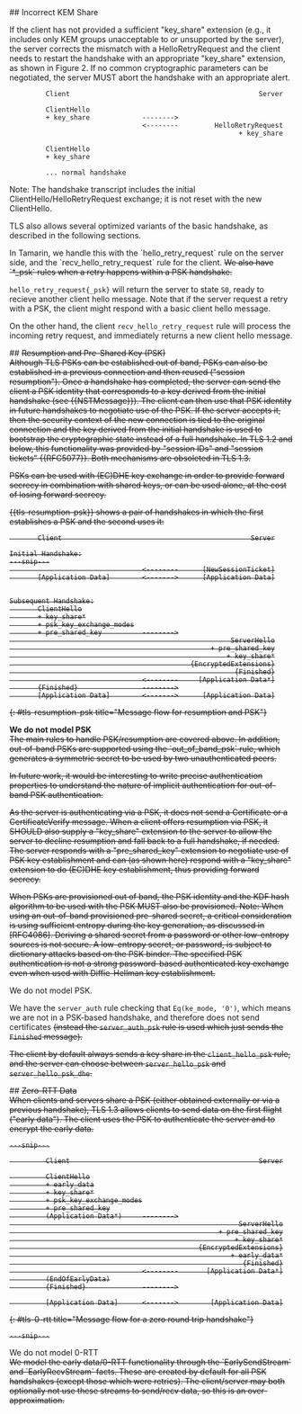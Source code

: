 
<div class="row">
## Incorrect KEM Share
</div>

<div class="row">
<div class="col1">

If the client has not provided a sufficient "key_share" extension (e.g., it
includes only KEM groups unacceptable to or unsupported by the
server), the server corrects the mismatch with a HelloRetryRequest and
the client needs to restart the handshake with an appropriate
"key_share" extension, as shown in Figure 2.
If no common cryptographic parameters can be negotiated,
the server MUST abort the handshake with an appropriate alert.

~~~
         Client                                               Server

         ClientHello
         + key_share             -------->
                                 <--------         HelloRetryRequest
                                                         + key_share

         ClientHello
         + key_share            
         
         ... normal handshake
~~~

Note: The handshake transcript includes the initial
ClientHello/HelloRetryRequest exchange; it is not reset with the new
ClientHello.

TLS also allows several optimized variants of the basic handshake, as
described in the following sections.

</div>
<div class="col2">
In Tamarin, we handle this with the `hello_retry_request` rule on
the server side, and the `recv_hello_retry_request` rule for the client.
<del>We also have `*_psk` rules when a retry happens within a PSK handshake.</del>

`hello_retry_request{_psk}` will return the server to state `S0`, ready to
recieve another client hello message. Note that if the server request a retry
with a PSK, the client might respond with a basic client hello message.

On the other hand, the client `recv_hello_retry_request` rule will process
the incoming retry request, and immediately returns a new client hello message.
</div>
</div>

<div class="row">
## <del>Resumption and Pre-Shared Key (PSK)</del>
</div>
<div class="row">
<div class="col1" style="text-decoration: line-through">
Although TLS PSKs can be established out of band,
PSKs can also be established in a previous connection and
then reused ("session resumption"). Once a handshake has completed, the server can
send the client a PSK identity that corresponds to a key derived from
the initial handshake (see {{NSTMessage}}). The client
can then use that PSK identity in future handshakes to negotiate use
of the PSK. If the server accepts it, then the security context of the
new connection is tied to the original connection and the key derived
from the initial handshake is used to bootstrap the cryptographic state
instead of a full handshake. In TLS 1.2 and
below, this functionality was provided by "session IDs" and
"session tickets" {{RFC5077}}. Both mechanisms are obsoleted in TLS
1.3.



PSKs can be used with (EC)DHE key exchange in order to provide forward
secrecy in combination with shared keys, or can be used alone, at the
cost of losing forward secrecy.

{{tls-resumption-psk}} shows a pair of handshakes in which the first establishes
a PSK and the second uses it:
~~~
       Client                                               Server

Initial Handshake:
---snip---
                                 <--------      [NewSessionTicket]
       [Application Data]        <------->      [Application Data]


Subsequent Handshake:
       ClientHello
       + key_share*
       + psk_key_exchange_modes
       + pre_shared_key          -------->
                                                       ServerHello
                                                  + pre_shared_key
                                                      + key_share*
                                             {EncryptedExtensions}
                                                        {Finished}
                                 <--------     [Application Data*]
       {Finished}                -------->
       [Application Data]        <------->      [Application Data]
~~~
{: #tls-resumption-psk title="Message flow for resumption and PSK"}
</div>
<div class="col2">
<strong>We do not model PSK</strong>
<div style="text-decoration: line-through">
The main rules to handle PSK/resumption are covered above. In addition, out-of-band
PSKs are supported using the `out_of_band_psk` rule, which generates a 
symmetric secret to be used by two unauthenticated peers.

In future work, it would be interesting to write precise authentication
properties to understand the nature of implicit authentication for out-of-band
PSK authentication.
</div>
</div>
</div>

<div class="row">
<div class="col1" style="text-decoration: line-through">

As the server is authenticating via a PSK, it does not send a
Certificate or a CertificateVerify message. When a client offers resumption
via PSK, it SHOULD also supply a "key_share" extension to the server to
allow the server to decline resumption and fall back
to a full handshake, if needed. The server responds with a "pre_shared_key"
extension to negotiate use of PSK key establishment and can (as shown here)
respond with a "key_share" extension to do (EC)DHE key establishment, thus
providing forward secrecy.

When PSKs are provisioned out of band, the PSK identity and the KDF hash
algorithm to
be used with the PSK MUST also be provisioned.  Note: When using an
out-of-band provisioned pre-shared secret, a critical consideration is
using sufficient entropy during the key generation, as discussed in
[RFC4086]. Deriving a shared secret from a password or other
low-entropy sources is not secure. A low-entropy secret, or password,
is subject to dictionary attacks based on the PSK binder.  The
specified PSK authentication is not a strong password-based
authenticated key exchange even when used with Diffie-Hellman key
establishment.
</div>
<div class="col2">
We do not model PSK.

We have the `server_auth` rule checking that `Eq(ke_mode, '0')`, which means we
are not in a PSK-based handshake, and therefore does not send certificates
<del>(instead the `server_auth_psk` rule is used which just sends the `Finished`
message).</del>

<del>The client by default always sends a key share in the `client_hello_psk` rule, 
and the server can choose between `server_hello_psk` and `server_hello_psk_dhe`.</del>

</div>
</div>

<div class="row">
## <del>Zero-RTT Data</del>
</div>

<div class="row">
<div class="col1" style="text-decoration: line-through">
<del>
When clients and servers share a PSK (either obtained externally or
via a previous handshake), TLS 1.3 allows clients to send data on the
first flight ("early data"). The client uses the PSK to authenticate
the server and to encrypt the early data.

`---snip---`

<!-- 
When clients use a PSK obtained externally then the following
additional information MUST be provisioned to both parties:

  * The cipher suite for use with this PSK
  * The Application-Layer Protocol Negotiation (ALPN) protocol, if any is to be used
  * The Server Name Indication (SNI), if any is to be used

As shown in {{tls-0-rtt}}, the Zero-RTT data is just added to the 1-RTT
handshake in the first flight. The rest of the handshake uses the same messages
as with a 1-RTT handshake with PSK resumption.
 -->
~~~
         Client                                               Server

         ClientHello
         + early_data
         + key_share*
         + psk_key_exchange_modes
         + pre_shared_key
         (Application Data*)     -------->
                                                         ServerHello
                                                    + pre_shared_key
                                                        + key_share*
                                               {EncryptedExtensions}
                                                       + early_data*
                                                          {Finished}
                                 <--------       [Application Data*]
         (EndOfEarlyData)
         {Finished}              -------->

         [Application Data]      <------->        [Application Data]
~~~
{: #tls-0-rtt title="Message flow for a zero round trip handshake"}

`---snip---`

<!-- IMPORTANT NOTE: The security properties for 0-RTT data are weaker than
those for other kinds of TLS data.  Specifically:

1. This data is not forward secret, as it is encrypted solely under
keys derived using the offered PSK.

2. There are no guarantees of non-replay between connections.
Unless the server takes special measures outside those provided by TLS,
the server has no guarantee that the same
0-RTT data was not transmitted on multiple 0-RTT connections
(See {{replay-time}} for more details).
This is especially relevant if the data is authenticated either
with TLS client authentication or inside the application layer
protocol. However, 0-RTT data cannot be duplicated within a connection (i.e., the server
will not process the same data twice for the same connection) and
an attacker will not be able to make 0-RTT data appear to be
1-RTT data (because it is protected with different keys.)

Protocols MUST NOT use 0-RTT data without a profile that defines its
use. That profile needs to identify which messages or interactions are
safe to use with 0-RTT. In addition, to avoid accidental misuse,
implementations SHOULD NOT enable 0-RTT unless specifically
requested. Implementations SHOULD provide special functions for 0-RTT data to ensure
that an application is always aware that it is sending or receiving
data that might be replayed.

The same warnings apply to any use of the early exporter secret.

The remainder of this document provides a detailed description of TLS.
 -->
</del>
</div>
<div class="col2">
We do not model 0-RTT<br/>

<del>
We model the early data/0-RTT functionality through the `EarlySendStream`
and `EarlyRecvStream` facts. These are created by default for all PSK handshakes
(except those which were retries). The client/server may both optionally not use
these streams to send/recv data, so this is an over-approximation.
</del>
</div>
</div>
